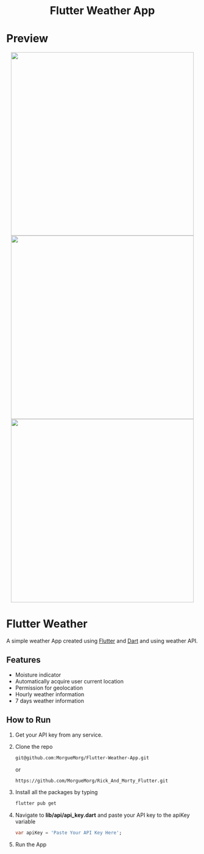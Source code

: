 <h1 align="center">Flutter Weather App</h1>

# Preview
<p align="center">
<img src="lib/assets/results/permission.png" height="480px"/> <img src="lib/assets/results/top.png" height="480px" /> <img src="lib/assets/results/bottom.png" height="480px" />
</p>

# Flutter Weather

A simple weather App created using [Flutter](https://flutter.dev/) and [Dart](https://dart.dev/) and using weather API.

## Features
- Moisture indicator
- Automatically acquire user current location
- Permission for geolocation 
- Hourly weather information
- 7 days weather information 

## How to Run
1. Get your API key from any service.
2. Clone the repo
   ```sh
   git@github.com:MorgueMorg/Flutter-Weather-App.git
   ```
   or
   ```sh
   https://github.com/MorgueMorg/Rick_And_Morty_Flutter.git
   ```
   
4. Install all the packages by typing
   ```sh
   flutter pub get
   ```
5. Navigate to **lib/api/api_key.dart** and paste your API key to the apiKey variable
   ```dart
   var apiKey = 'Paste Your API Key Here';
   ```
6. Run the App
